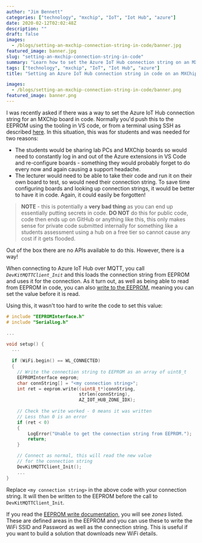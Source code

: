 ```yaml
---
author: "Jim Bennett"
categories: ["technology", "mxchip", "IoT", "Iot Hub", "azure"]
date: 2020-02-12T02:02:48Z
description: ""
draft: false
images:
  - /blogs/setting-an-mxchip-connection-string-in-code/banner.jpg
featured_image: banner.jpg
slug: "setting-an-mxchip-connection-string-in-code"
summary: "Learn how to set the Azure IoT Hub connection string on an MXChip board in code."
tags: ["technology", "mxchip", "IoT", "Iot Hub", "azure"]
title: "Setting an Azure IoT Hub connection string in code on an MXChip"

images:
  - /blogs/setting-an-mxchip-connection-string-in-code/banner.png
featured_image: banner.png
---
```



I was recently asked if there was a way to set the Azure IoT Hub connection string for an MXChip board in code. Normally you'd push this to the EEPROM using the tooling in VS code, or from a terminal using SSH as described [here](https://microsoft.github.io/azure-iot-developer-kit/docs/use-configuration-mode/). In this situation, this was for students and was needed for two reasons:

* The students would be sharing lab PCs and MXChip boards so would need to constantly log in and out of the Azure extensions in VS Code and re-configure boards - something they would probably forget to do every now and again causing a support headache.
* The lecturer would need to be able to take their code and run it on their own board to test, so would need their connection string. To save time configuring boards and looking up connection strings, it would be better to have it in code. Again, it could easily be forgotten!

> **NOTE** - this is potentially a **very bad thing** as you can end up essentially putting secrets in code. **DO NOT** do this for public code, code then ends up on GitHub or anything like this, this only makes sense for private code submitted internally for something like a students assessment using a hub on a free tier so cannot cause any cost if it gets flooded.

Out of the box there are no APIs available to do this. However, there is a way!

When connecting to Azure IoT Hub over MQTT, you call _`DevKitMQTTClient_Init`_ and this loads the connection string from EEPROM and uses it for the connection. As it turn out, as well as being able to read from EEPROM in code, you can also [write to the EEPROM](https://microsoft.github.io/azure-iot-developer-kit/docs/apis/eeprom-interface/#write), meaning you can set the value before it is read.

Using this, it wasn't too hard to write the code to set this value:

```c
# include "EEPROMInterface.h"
# include "SerialLog.h"

...

void setup() {
  ...
  
  if (WiFi.begin() == WL_CONNECTED)
  {
    // Write the connection string to EEPROM as an array of uint8_t
    EEPROMInterface eeprom;
    char connString[] = "<my connection string>";
    int ret = eeprom.write((uint8_t*)connString, 
                           strlen(connString), 
                           AZ_IOT_HUB_ZONE_IDX);
                           
    // Check the write worked - 0 means it was written
    // Less than 0 is an error
    if (ret < 0)
    {
        LogError("Unable to get the connection string from EEPROM.");
        return;
    }

    // Connect as normal, this will read the new value
    // for the connection string
    DevKitMQTTClient_Init();
    ...
}
```

Replace `<my connection string>` in the above code with your connection string. It will then be written to the EEPROM before the call to `DevKitMQTTClient_Init`.

If you read the [EEPROM write documentation](https://microsoft.github.io/azure-iot-developer-kit/docs/apis/eeprom-interface/#write), you will see _zones_ listed. These are defined areas in the EEPROM and you can use these to write the WiFi SSID and Password as well as the connection string. This is useful if you want to build a solution that downloads new WiFi details.

